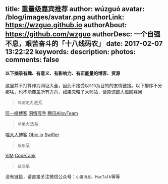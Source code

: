 title: 重量级嘉宾推荐
author: wúzguó
avatar: /blog/images/avatar.png
authorLink: https://wzguo.github.io
authorAbout: https://github.com/wzguo
authorDesc: 一个自强不息，艰苦奋斗的「十八线码农」
date: 2017-02-07 13:22:22
keywords:
description:
photos:
comments: false
---

#### 以下摘录有趣、有意义、有影响力、有正能量的博客、资源

这里并不打算作为网址大全，因此不接受以`SEO`为目的的友情链接。以下排序不分那啥，也不能覆盖所有方向，如果忽略了大师站，请原谅鄙人孤陋寡闻

> `鸡爱死`大法系

[阮一峰博客](http://www.ruanyifeng.com/blog/)
[闲情写手](http://sentsin.com/)
[腾讯AlloyTeam](http://www.alloyteam.com/)

> `苹果`大法系

[喵大人博客](https://onevcat.com/)
[Objc.io](https://www.objc.io/)
[Swifter](http://swifter.tips/)   


> `娱乐`系

[VIM](https://vim-adventures.com/)
[CodeTank](http://codetank.alloyteam.com/)

> `扯淡`系

没有链接，请直接关注微信公众号：`小道消息`、`MacTalk`等等





